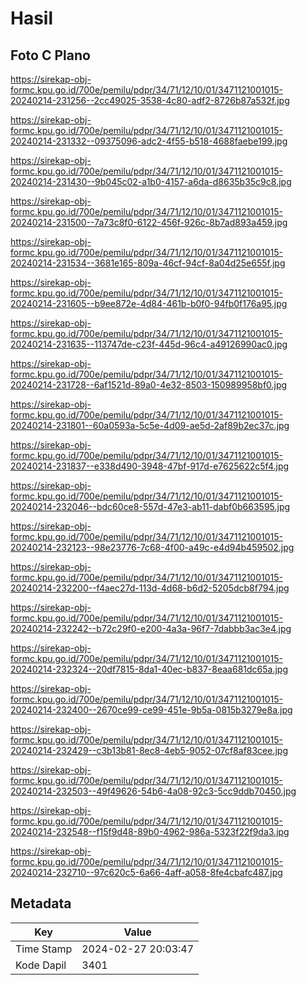 # Hasil

## Foto C Plano

https://sirekap-obj-formc.kpu.go.id/700e/pemilu/pdpr/34/71/12/10/01/3471121001015-20240214-231256--2cc49025-3538-4c80-adf2-8726b87a532f.jpg

https://sirekap-obj-formc.kpu.go.id/700e/pemilu/pdpr/34/71/12/10/01/3471121001015-20240214-231332--09375096-adc2-4f55-b518-4688faebe199.jpg

https://sirekap-obj-formc.kpu.go.id/700e/pemilu/pdpr/34/71/12/10/01/3471121001015-20240214-231430--9b045c02-a1b0-4157-a6da-d8635b35c9c8.jpg

https://sirekap-obj-formc.kpu.go.id/700e/pemilu/pdpr/34/71/12/10/01/3471121001015-20240214-231500--7a73c8f0-6122-456f-926c-8b7ad893a459.jpg

https://sirekap-obj-formc.kpu.go.id/700e/pemilu/pdpr/34/71/12/10/01/3471121001015-20240214-231534--3681e165-809a-46cf-94cf-8a04d25e655f.jpg

https://sirekap-obj-formc.kpu.go.id/700e/pemilu/pdpr/34/71/12/10/01/3471121001015-20240214-231605--b9ee872e-4d84-461b-b0f0-94fb0f176a95.jpg

https://sirekap-obj-formc.kpu.go.id/700e/pemilu/pdpr/34/71/12/10/01/3471121001015-20240214-231635--113747de-c23f-445d-96c4-a49126990ac0.jpg

https://sirekap-obj-formc.kpu.go.id/700e/pemilu/pdpr/34/71/12/10/01/3471121001015-20240214-231728--6af1521d-89a0-4e32-8503-150989958bf0.jpg

https://sirekap-obj-formc.kpu.go.id/700e/pemilu/pdpr/34/71/12/10/01/3471121001015-20240214-231801--60a0593a-5c5e-4d09-ae5d-2af89b2ec37c.jpg

https://sirekap-obj-formc.kpu.go.id/700e/pemilu/pdpr/34/71/12/10/01/3471121001015-20240214-231837--e338d490-3948-47bf-917d-e7625622c5f4.jpg

https://sirekap-obj-formc.kpu.go.id/700e/pemilu/pdpr/34/71/12/10/01/3471121001015-20240214-232046--bdc60ce8-557d-47e3-ab11-dabf0b663595.jpg

https://sirekap-obj-formc.kpu.go.id/700e/pemilu/pdpr/34/71/12/10/01/3471121001015-20240214-232123--98e23776-7c68-4f00-a49c-e4d94b459502.jpg

https://sirekap-obj-formc.kpu.go.id/700e/pemilu/pdpr/34/71/12/10/01/3471121001015-20240214-232200--f4aec27d-113d-4d68-b6d2-5205dcb8f794.jpg

https://sirekap-obj-formc.kpu.go.id/700e/pemilu/pdpr/34/71/12/10/01/3471121001015-20240214-232242--b72c29f0-e200-4a3a-96f7-7dabbb3ac3e4.jpg

https://sirekap-obj-formc.kpu.go.id/700e/pemilu/pdpr/34/71/12/10/01/3471121001015-20240214-232324--20df7815-8da1-40ec-b837-8eaa681dc65a.jpg

https://sirekap-obj-formc.kpu.go.id/700e/pemilu/pdpr/34/71/12/10/01/3471121001015-20240214-232400--2670ce99-ce99-451e-9b5a-0815b3279e8a.jpg

https://sirekap-obj-formc.kpu.go.id/700e/pemilu/pdpr/34/71/12/10/01/3471121001015-20240214-232429--c3b13b81-8ec8-4eb5-9052-07cf8af83cee.jpg

https://sirekap-obj-formc.kpu.go.id/700e/pemilu/pdpr/34/71/12/10/01/3471121001015-20240214-232503--49f49626-54b6-4a08-92c3-5cc9ddb70450.jpg

https://sirekap-obj-formc.kpu.go.id/700e/pemilu/pdpr/34/71/12/10/01/3471121001015-20240214-232548--f15f9d48-89b0-4962-986a-5323f22f9da3.jpg

https://sirekap-obj-formc.kpu.go.id/700e/pemilu/pdpr/34/71/12/10/01/3471121001015-20240214-232710--97c620c5-6a66-4aff-a058-8fe4cbafc487.jpg


## Metadata

| Key        | Value               |
| ---------- | ------------------- |
| Time Stamp | 2024-02-27 20:03:47 |
| Kode Dapil | 3401                |



